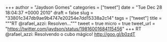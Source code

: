 
+++
author = "Jaydson Gomes"
categories = ["tweet"]
date = "Tue Dec 28 18:04:37 +0000 2010"
draft = false
slug = "33801c347db9ae9b4747e20254e7dd15338a2c14"
tags = ["tweet"]
title = """RT @rafael_azzi: Resolven..."""
tweet = true
micro = true
tweet_url = "https://twitter.com/jaydson/status/19816001684115456"
+++
RT @rafael_azzi: Resolvendo o cubo mágico! http://goo.gl/b0zdT
